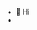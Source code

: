 - 👋 Hi
- 

<!---
gabriellamartinsfonte/gabriellamartinsfonte is a ✨ special ✨ repository because its `README.md` (this file) appears on your GitHub profile.
You can click the Preview link to take a look at your changes.
--->
